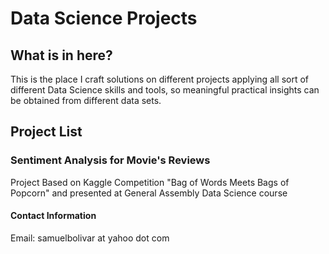 # Data Science Projects

## What is in here?

This is the place I craft solutions on different projects applying all sort of different Data Science skills and tools, so meaningful practical insights can be obtained from different data sets.

## Project List
### Sentiment Analysis for Movie's Reviews
Project Based on Kaggle Competition "Bag of Words Meets Bags of Popcorn" and presented at General Assembly Data Science course

#### Contact Information
Email: samuelbolivar at yahoo dot com